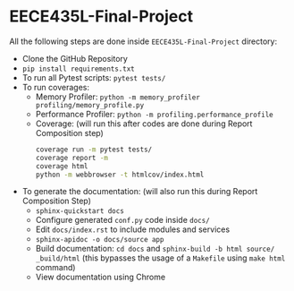 # EECE435L-Final-Project

All the following steps are done inside `EECE435L-Final-Project` directory:
* Clone the GitHub Repository
* `pip install requirements.txt`
* To run all Pytest scripts: `pytest tests/`
* To run coverages:
    - Memory Profiler: `python -m memory_profiler profiling/memory_profile.py`
    - Performance Profiler: `python -m profiling.performance_profile`
    - Coverage: (will run this after codes are done during Report Composition step)
        ```bash
        coverage run -m pytest tests/
        coverage report -m
        coverage html
        python -m webbrowser -t htmlcov/index.html
        ```
* To generate the documentation: (will also run this during Report Composition Step)
    - `sphinx-quickstart docs`
    - Configure generated `conf.py` code inside `docs/`
    - Edit `docs/index.rst` to include modules and services
    - `sphinx-apidoc -o docs/source app`
    - Build documentation: `cd docs` and `sphinx-build -b html source/ _build/html` (this bypasses the usage of a `Makefile` using `make html` command)
    - View documentation using Chrome